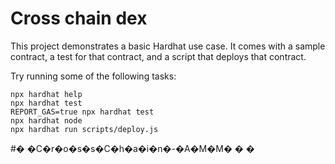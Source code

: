 # Cross chain dex

This project demonstrates a basic Hardhat use case. It comes with a sample contract, a test for that contract, and a script that deploys that contract.

Try running some of the following tasks:

```shell
npx hardhat help
npx hardhat test
REPORT_GAS=true npx hardhat test
npx hardhat node
npx hardhat run scripts/deploy.js
```
#� �C�r�o�s�s�C�h�a�i�n�-�A�M�M�
�
�
